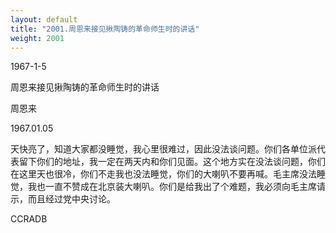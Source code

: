 ```yaml
---
layout: default
title: "2001.周恩来接见揪陶铸的革命师生时的讲话"
weight: 2001
---
```


1967-1-5

周恩来接见揪陶铸的革命师生时的讲话

周恩来

1967.01.05

天快亮了，知道大家都没睡觉，我心里很难过，因此没法谈问题。你们各单位派代表留下你们的地址，我一定在两天内和你们见面。这个地方实在没法谈问题，你们在这里天也很冷，你们不走我也没法睡觉，你们的大喇叭不要再喊。毛主席没法睡觉，我也一直不赞成在北京装大喇叭。你们是给我出了个难题，我必须向毛主席请示，而且经过党中央讨论。

CCRADB

